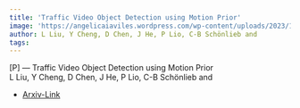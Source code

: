 ```yaml
---  
title: 'Traffic Video Object Detection using Motion Prior'  
image: 'https://angelicaiaviles.wordpress.com/wp-content/uploads/2023/11/motionprior4.png'  
author: L Liu, Y Cheng, D Chen, J He, P Lio, C-B Schönlieb and  
tags:   
---  
```

  
[P] — Traffic Video Object Detection using Motion Prior  
L Liu, Y Cheng, D Chen, J He, P Lio, C-B Schönlieb and  
  
- [Arxiv-Link](https://arxiv.org/pdf/2311.10092.pdf)  
        